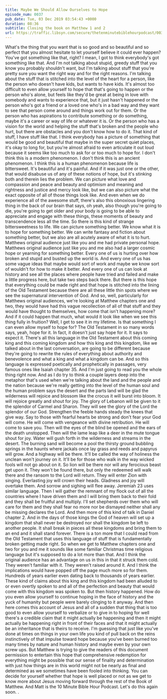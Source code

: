 ```yaml
---
title: Maybe We Should Allow Ourselves to Hope
episode_num: 0037
pub_date: Tue, 03 Dec 2019 03:54:43 +0000
duration: 08:36
subtitle: Closing the book on Matthew 1 and 2
url: https://traffic.libsyn.com/secure/thetenminutebiblehourpodcast/0037-_Jeffs_edit.mp3
---
```


 What's the thing that you want that is so good and so beautiful and so perfect that you almost hesitate to let yourself believe it could ever happen? You've got something like that, right? I mean, I got to think everybody's got something like that. And I'm not talking about stupid, greedy stuff that you know you probably shouldn't want, but I'm talking about stuff that you're pretty sure you want the right way and for the right reasons. I'm talking about the stuff that is stitched into the level of the heart for a person, like the person who doesn't have kids, but wants to have kids. It's almost too difficult to even allow yourself to hope that that's going to happen or the person who's alone, but feels like they'd be great at being in love with somebody and wants to experience that, but it just hasn't happened or the person who's got a friend or a loved one who's in a bad way and they want to see that person come around and things work out for them. Or the person who has aspirations to contribute something or do something, maybe it's a career or way of life or whatever it is. Or the person who has a vision for the world and helping the stuff that's broken and the people who hurt, but there are obstacles and you don't know how to do it. That kind of stuff, I have stuff like that. I think everybody has a picture of something that would be good and beautiful that maybe in the super secret quiet places, it's okay to long for, but you're almost afraid to even articulate it out loud because it seems like too much to ask for or too much to hope for. I don't think this is a modern phenomenon. I don't think this is an ancient phenomenon. I think this is a human phenomenon because life is bittersweet. It's beautiful and it's painful. And if it was just one or the other, that would disabuse us of any of these notions of hope, but it's stinking both and therein lies the problem. We can picture what love and compassion and peace and beauty and optimism and meaning and rightness and justice and mercy look like, but we can also picture what the exact opposite of all of those things look like. And even when we do experience all of the awesome stuff, there's also this obnoxious lingering thing in the back of our brain that says, oh yeah, also though you're going to die, you're going to get older and your body is going to be able to appreciate and engage with these things, these moments of beauty and transcendence less all the time. So there is this kind of strange bittersweetness to life. We can picture something better. We know what it is to hope for something better. We can write fantasy and fiction about something better, but we also are all acutely aware of what it is to hurt. Matthews original audience just like you and me had private personal hope. Matthews original audience just like you and me also had a larger cosmic hope or yearning for something better. Every one of us is hurting over how broken and stupid and busted up the world is. And every one of us has some vague ideas that maybe would sort of work and maybe we know sort of wouldn't for how to make it better. And every one of us can look at history and see all the places where people have tried and failed and make a little progress here, but take two steps back there. But there is this hope that everything could be made right and that hope is stitched into the lining of the Old Testament because there are all these little thin spots where we see the supernatural intervention of God. And so, well, particularly for Matthews original audiences, we're looking at Matthew chapters one and two, they would have had this vague recollection of all of that stuff and they would have thought to themselves, how come that isn't happening more? And if it could happen that much, what would it look like when we see this thing fully in fruition? Well, I get to see it in my lifetime. Is that something I can even allow myself to hope for? The Old Testament in so many words says, yeah, hope for it. In fact, it doesn't just say hope for it. It says to expect it. There's all this language in the Old Testament about this coming king and this coming kingdom and how this king and this kingdom, like we talked about in the last conversation, are going to be different because they're going to rewrite the rules of everything about authority and benevolence and what a king and what a kingdom can be. And so this language is expressed poetically and prophetically in passages, very famous ones like Isaiah chapter 35. And I'm just going to read you the whole thing right now. And as I do try to think a couple layers deep into the metaphor that's used when we're talking about the land and the people and the nation because we're really getting into the level of the human soul and the human problem says the desert and the parts land will be glad the wilderness will rejoice and blossom like the crocus it will burst into bloom. It will rejoice greatly and shout for joy. The glory of Lebanon will be given to it the splendor of Carmel and Sharon. They will see the glory of the Lord the splendor of our God. Strengthen the feeble hands steady the knees that give way. Say to those with fearful hearts be strong and don't fear your God will come. He will come with vengeance with divine retribution. He will come to save you. Then will the eyes of the blind be opened and the ears of the death unstopped. Then will the lame leap like a deer in the mute tongue shout for joy. Water will gush forth in the wilderness and streams in the desert. The burning sand will become a pool the thirsty ground bubbling springs in the haunts where jackals once lay grass and reeds and papyrus will grow. And a highway will be there. It'll be called the way of holiness the unclean won't journey on it. It'll be for those who walk in the way wicked fools will not go about on it. So lion will be there nor will any ferocious beast get upon it. They won't be found there, but only the redeemed will walk there and the ransom to the Lord will return. They will enter Zion with singing. Everlasting joy will crown their heads. Gladness and joy will overtake them. And sorrow and sighing will flee away. Jeremiah 23 uses similar language. Then I will gather the remnant of my flock out of all the countries where I have driven them and I will bring them back to their fold and they shall be fruitful and multiply. I'll set shepherds over them who will care for them and they shall fear no more nor be dismayed neither shall any be missing declares the Lord. And then more of this kind of talk in Daniel chapter 2. And in the days of those kings the God of heaven will set up a kingdom that shall never be destroyed nor shall the kingdom be left to another people. It shall break in pieces all these kingdoms and bring them to an end and it shall stand forever. There is a ton more that I could read from the Old Testament that uses this language of stuff that is fundamentally broken getting made right. So when we get to Matthew chapters one and two for you and me it sounds like some familiar Christmas time religious language but it's supposed to do a lot more than that. And I think the original audience has an advantage on us in this in that it struck them cold. They weren't familiar with it. They weren't raised around it. And I think the implications would have popped off the page much more so for them. Hundreds of years earlier even dating back to thousands of years earlier. These kind of claims about this king and this kingdom had been alluded to or even overtly spoken to and all of the perfection and beauty that would come with this kingdom was spoken to. But then history happened. How do you even allow yourself to continue hoping in the face of history and the yuck of humanity but people were barely clinging to it anyway. And then here comes this account of Jesus and all of a sudden that thing that is too good to even allow yourself to verbalize or to give in to hoping for well there's a credible claim that it might actually be happening and then it might actually be happening right in front of their faces and that it might actually be an inheritance that is theirs to receive. I'm guessing that just like you've done at times on things in your own life you kind of pull back on the reins instinctively of that impulse toward hope because you've been burned too many times by nature and human history and maybe even by your own screw ups. But Matthew is trying to give the readers of this document permission to entertain this hope that comprehensive redemption for everything might be possible that our sense of finality and determination with just how things are in this world might not be nearly as final and determined as we sometimes have been fooled into thinking. You can decide for yourself whether that hope is well placed or not as we get to know more about Jesus moving forward through the rest of the Book of Matthew. And Matt is the 10 Minute Bible Hour Podcast. Let's do this again soon. .